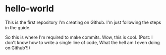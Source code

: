 # hello-world
This is the first repository I'm creating on Github. I'm just following the steps in the guide.  

So this is where I'm required to make commits. Wow, this is cool. (Psst: I don't know how to write a single line of code, What the hell am I even doing on Github?!) 
